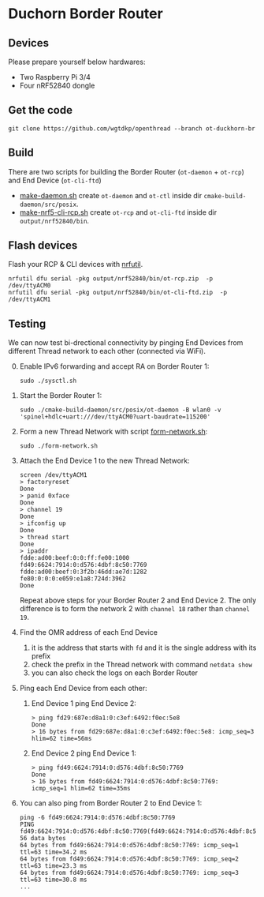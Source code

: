 # Duchorn Border Router

## Devices
Please prepare yourself below hardwares:
- Two Raspberry Pi 3/4
- Four nRF52840 dongle

## Get the code

```shell
git clone https://github.com/wgtdkp/openthread --branch ot-duckhorn-br
```

## Build

There are two scripts for building the Border Router (`ot-daemon` + `ot-rcp`) and End Device (`ot-cli-ftd`)

- [make-daemon.sh](./make-daemon.sh) create `ot-daemon` and `ot-ctl` inside dir `cmake-build-daemon/src/posix`.
- [make-nrf5-cli-rcp.sh](./make-nrf5-cli-rcp.sh) create `ot-rcp` and `ot-cli-ftd` inside dir `output/nrf52840/bin`.

## Flash devices

Flash your RCP & CLI devices with [nrfutil](https://infocenter.nordicsemi.com/topic/ug_nrfutil/UG/nrfutil/nrfutil_intro.html).

```shell
nrfutil dfu serial -pkg output/nrf52840/bin/ot-rcp.zip  -p /dev/ttyACM0
nrfutil dfu serial -pkg output/nrf52840/bin/ot-cli-ftd.zip  -p /dev/ttyACM1
```

## Testing

We can now test bi-drectional connectivity by pinging End Devices from different Thread network to each other (connected via WiFi).

0. Enable IPv6 forwarding and accept RA on Border Router 1:
   
   ```shell
   sudo ./sysctl.sh
   ```

1. Start the Border Router 1:

    ```shell
    sudo ./cmake-build-daemon/src/posix/ot-daemon -B wlan0 -v 'spinel+hdlc+uart:///dev/ttyACM0?uart-baudrate=115200'
    ```

2. Form a new Thread Network with script [form-network.sh](./form-network.sh):

    ```shell
    sudo ./form-network.sh
    ```

3. Attach the End Device 1 to the new Thread Network:

    ```shell
    screen /dev/ttyACM1
    > factoryreset
    Done
    > panid 0xface
    Done
    > channel 19
    Done
    > ifconfig up
    Done
    > thread start
    Done
    > ipaddr
    fdde:ad00:beef:0:0:ff:fe00:1000
    fd49:6624:7914:0:d576:4dbf:8c50:7769
    fdde:ad00:beef:0:3f2b:46dd:ae7d:1282
    fe80:0:0:0:e059:e1a8:724d:3962
    Done
    ```

    Repeat above steps for your Border Router 2 and End Device 2. The only difference is to form the network 2 with `channel 18` rather than `channel 19`.

4. Find the OMR address of each End Device
   1. it is the address that starts with `fd` and it is the single address with its prefix
   2. check the prefix in the Thread network with command `netdata show`
   3. you can also check the logs on each Border Router

5. Ping each End Device from each other:
   
   1. End Device 1 ping End Device 2:
      
      ```shell
      > ping fd29:687e:d8a1:0:c3ef:6492:f0ec:5e8
      Done
      > 16 bytes from fd29:687e:d8a1:0:c3ef:6492:f0ec:5e8: icmp_seq=3 hlim=62 time=56ms
      ```

   2. End Device 2 ping End Device 1:
      
      ```shell
      > ping fd49:6624:7914:0:d576:4dbf:8c50:7769
      Done
      > 16 bytes from fd49:6624:7914:0:d576:4dbf:8c50:7769: icmp_seq=1 hlim=62 time=35ms
      ```

6. You can also ping from Border Router 2 to End Device 1:

    ```shell
    ping -6 fd49:6624:7914:0:d576:4dbf:8c50:7769
    PING fd49:6624:7914:0:d576:4dbf:8c50:7769(fd49:6624:7914:0:d576:4dbf:8c50:7769) 56 data bytes
    64 bytes from fd49:6624:7914:0:d576:4dbf:8c50:7769: icmp_seq=1 ttl=63 time=34.2 ms
    64 bytes from fd49:6624:7914:0:d576:4dbf:8c50:7769: icmp_seq=2 ttl=63 time=23.3 ms
    64 bytes from fd49:6624:7914:0:d576:4dbf:8c50:7769: icmp_seq=3 ttl=63 time=30.8 ms
    ...
    ```
